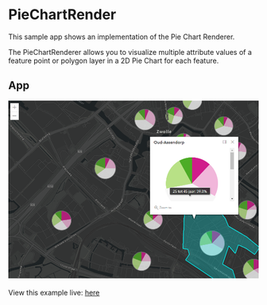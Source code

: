 # PieChartRender

This sample app shows an implementation of the Pie Chart Renderer.

The PieChartRenderer allows you to visualize multiple attribute values of a feature point or polygon layer in a 2D Pie Chart for each feature.


## App

![Screenshot pie chart](./PieChartMap.png)
<br>
<br>
View this example live:
[here](https://esrinederland.github.io/CoolMaps/PieChartRendering/Index.html?ref=Readme)
